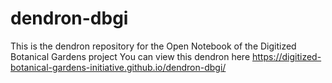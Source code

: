 # dendron-dbgi

This is the dendron repository for the Open Notebook of the Digitized Botanical Gardens project
You can view this dendron here https://digitized-botanical-gardens-initiative.github.io/dendron-dbgi/

